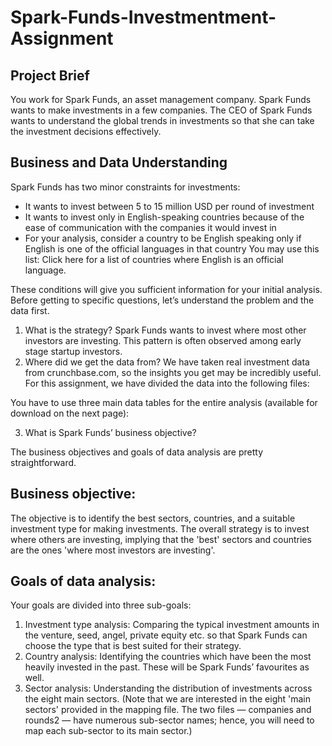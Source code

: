 # Spark-Funds-Investmentment-Assignment

## Project Brief
You work for Spark Funds, an asset management company. Spark Funds wants to make investments in a few companies. The CEO of Spark Funds wants to understand the global trends in investments so that she can take the investment decisions effectively.

## Business and Data Understanding
Spark Funds has two minor constraints for investments:
- It wants to invest between 5 to 15 million USD per round of investment
- It wants to invest only in English-speaking countries because of the ease of communication with the companies it would invest in
- For your analysis, consider a country to be English speaking only if English is one of the official languages in that country
You may use this list: Click here for a list of countries where English is an official language.

 These conditions will give you sufficient information for your initial analysis. Before getting to specific questions, let’s understand the problem and the data first.
1. What is the strategy?
Spark Funds wants to invest where most other investors are investing. This pattern is often observed among early stage startup investors.
2. Where did we get the data from? 
We have taken real investment data from crunchbase.com, so the insights you get may be incredibly useful. For this assignment, we have divided the data into the following 
files:

You have to use three main data tables for the entire analysis (available for download on the next page):

 3. What is Spark Funds’ business objective?

The business objectives and goals of data analysis are pretty straightforward.

## Business objective:
  The objective is to identify the best sectors, countries, and a suitable investment type for making investments. The overall strategy is to invest where others are investing, implying that the 'best' sectors and countries are the ones 'where most investors are investing'.
## Goals of data analysis:
   Your goals are divided into three sub-goals:
1. Investment type analysis: Comparing the typical investment amounts in the venture, seed, angel, private equity etc. so that Spark Funds can choose the type that is best suited for their strategy.
2. Country analysis: Identifying the countries which have been the most heavily invested in the past. These will be Spark Funds’ favourites as well.
3. Sector analysis: Understanding the distribution of investments across the eight main sectors. (Note that we are interested in the eight 'main sectors' provided in the mapping file. The two files — companies and rounds2 — have numerous sub-sector names; hence, you will need to map each sub-sector to its main sector.)
